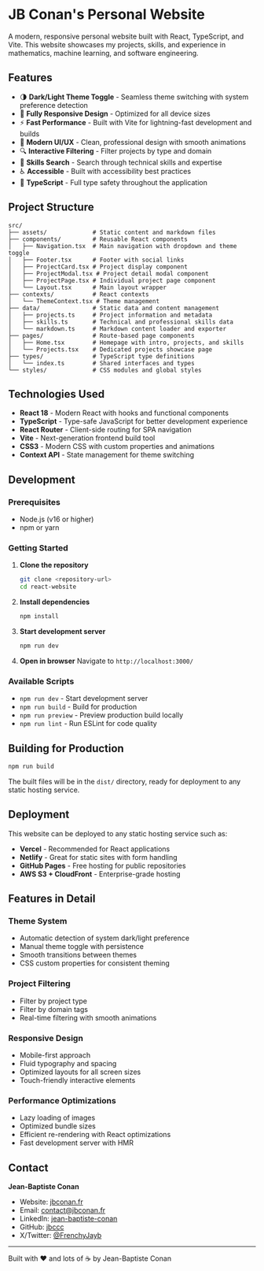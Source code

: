 # JB Conan's Personal Website

A modern, responsive personal website built with React, TypeScript, and Vite. This website showcases my projects, skills, and experience in mathematics, machine learning, and software engineering.

## Features

- 🌗 **Dark/Light Theme Toggle** - Seamless theme switching with system preference detection
- 📱 **Fully Responsive Design** - Optimized for all device sizes
- ⚡ **Fast Performance** - Built with Vite for lightning-fast development and builds
- 🎨 **Modern UI/UX** - Clean, professional design with smooth animations
- 🔍 **Interactive Filtering** - Filter projects by type and domain
- 🔎 **Skills Search** - Search through technical skills and expertise
- ♿ **Accessible** - Built with accessibility best practices
- 🎯 **TypeScript** - Full type safety throughout the application

## Project Structure

```
src/
├── assets/             # Static content and markdown files
├── components/         # Reusable React components
│   ├── Navigation.tsx  # Main navigation with dropdown and theme toggle
│   ├── Footer.tsx      # Footer with social links
│   ├── ProjectCard.tsx # Project display component
│   ├── ProjectModal.tsx # Project detail modal component
│   ├── ProjectPage.tsx # Individual project page component
│   └── Layout.tsx      # Main layout wrapper
├── contexts/           # React contexts
│   └── ThemeContext.tsx # Theme management
├── data/               # Static data and content management
│   ├── projects.ts     # Project information and metadata
│   ├── skills.ts       # Technical and professional skills data
│   └── markdown.ts     # Markdown content loader and exporter
├── pages/              # Route-based page components
│   ├── Home.tsx        # Homepage with intro, projects, and skills
│   └── Projects.tsx    # Dedicated projects showcase page
├── types/              # TypeScript type definitions
│   └── index.ts        # Shared interfaces and types
└── styles/             # CSS modules and global styles
```

## Technologies Used

- **React 18** - Modern React with hooks and functional components
- **TypeScript** - Type-safe JavaScript for better development experience
- **React Router** - Client-side routing for SPA navigation
- **Vite** - Next-generation frontend build tool
- **CSS3** - Modern CSS with custom properties and animations
- **Context API** - State management for theme switching

## Development

### Prerequisites

- Node.js (v16 or higher)
- npm or yarn

### Getting Started

1. **Clone the repository**
   ```bash
   git clone <repository-url>
   cd react-website
   ```

2. **Install dependencies**
   ```bash
   npm install
   ```

3. **Start development server**
   ```bash
   npm run dev
   ```

4. **Open in browser**
   Navigate to `http://localhost:3000/`

### Available Scripts

- `npm run dev` - Start development server
- `npm run build` - Build for production
- `npm run preview` - Preview production build locally
- `npm run lint` - Run ESLint for code quality

## Building for Production

```bash
npm run build
```

The built files will be in the `dist/` directory, ready for deployment to any static hosting service.

## Deployment

This website can be deployed to any static hosting service such as:

- **Vercel** - Recommended for React applications
- **Netlify** - Great for static sites with form handling
- **GitHub Pages** - Free hosting for public repositories
- **AWS S3 + CloudFront** - Enterprise-grade hosting

## Features in Detail

### Theme System
- Automatic detection of system dark/light preference
- Manual theme toggle with persistence
- Smooth transitions between themes
- CSS custom properties for consistent theming

### Project Filtering
- Filter by project type
- Filter by domain tags
- Real-time filtering with smooth animations

### Responsive Design
- Mobile-first approach
- Fluid typography and spacing
- Optimized layouts for all screen sizes
- Touch-friendly interactive elements

### Performance Optimizations
- Lazy loading of images
- Optimized bundle sizes
- Efficient re-rendering with React optimizations
- Fast development server with HMR

## Contact

**Jean-Baptiste Conan**
- Website: [jbconan.fr](https://jbconan.fr)
- Email: contact@jbconan.fr
- LinkedIn: [jean-baptiste-conan](https://linkedin.com/in/jean-baptiste-conan)
- GitHub: [jbccc](https://github.com/jbccc)
- X/Twitter: [@FrenchyJayb](https://x.com/FrenchyJayb)

---

Built with ❤️ and lots of ☕ by Jean-Baptiste Conan
